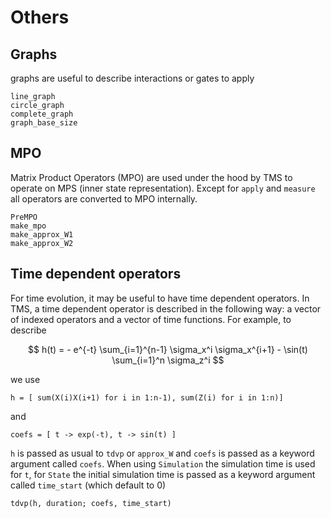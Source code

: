 # Others

## Graphs

graphs are useful to describe interactions or gates to apply 

```@docs
line_graph
circle_graph
complete_graph
graph_base_size
```

## MPO

Matrix Product Operators (MPO) are used under the hood by TMS to operate on MPS (inner state representation).
Except for `apply` and `measure` all operators are converted to MPO internally.

```@docs
PreMPO
make_mpo
make_approx_W1
make_approx_W2
```

## Time dependent operators

For time evolution, it may be useful to have time dependent operators. In TMS, a time dependent operator
is described in the following way: a vector of indexed operators and a vector of time functions. For example,
to describe

```math
    h(t) = - e^{-t} \sum_{i=1}^{n-1} \sigma_x^i \sigma_x^{i+1} - \sin(t) \sum_{i=1}^n \sigma_z^i  
```
we use

    h = [ sum(X(i)X(i+1) for i in 1:n-1), sum(Z(i) for i in 1:n)]

and

    coefs = [ t -> exp(-t), t -> sin(t) ]

`h` is passed as usual to `tdvp` or `approx_W` and `coefs` is passed as a keyword argument called `coefs`.
When using `Simulation` the simulation time is used for `t`, for `State` the initial simulation time is passed as a keyword argument called `time_start` (which default to 0)

    tdvp(h, duration; coefs, time_start)
